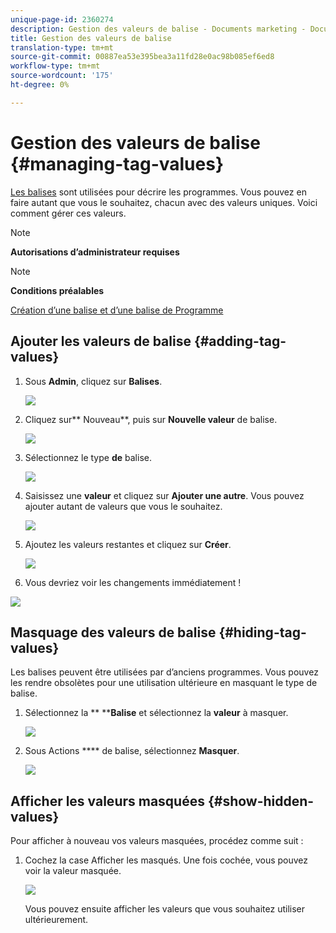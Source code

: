 ```yaml
---
unique-page-id: 2360274
description: Gestion des valeurs de balise - Documents marketing - Documentation du produit
title: Gestion des valeurs de balise
translation-type: tm+mt
source-git-commit: 00887ea53e395bea3a11fd28e0ac98b085ef6ed8
workflow-type: tm+mt
source-wordcount: '175'
ht-degree: 0%

---
```



# Gestion des valeurs de balise {#managing-tag-values}

[Les balises](../../../product-docs/core-marketo-concepts/programs/working-with-programs/understanding-tags.md) sont utilisées pour décrire les programmes. Vous pouvez en faire autant que vous le souhaitez, chacun avec des valeurs uniques. Voici comment gérer ces valeurs.

>[!NOTE]
>
>**Autorisations d’administrateur requises**

>[!NOTE]
>
>**Conditions préalables**
>
>[Création d’une balise et d’une balise de Programme](create-a-new-program-tag-and-tag-values.md)

## Ajouter les valeurs de balise {#adding-tag-values}

1. Sous **Admin**, cliquez sur **Balises**.

   ![](assets/image2014-9-24-12-3a24-3a55.png)

1. Cliquez sur** Nouveau**, puis sur **Nouvelle valeur** de balise.

   ![](assets/image2014-9-24-12-3a25-3a23.png)

1. Sélectionnez le type **de** balise.

   ![](assets/image2014-9-24-12-3a26-3a2.png)

1. Saisissez une **valeur** et cliquez sur **Ajouter une autre**. Vous pouvez ajouter autant de valeurs que vous le souhaitez.

   ![](assets/image2014-9-24-12-3a26-3a27.png)

1. Ajoutez les valeurs restantes et cliquez sur **Créer**.

   ![](assets/image2014-9-24-12-3a26-3a55.png)

1. Vous devriez voir les changements immédiatement !

![](assets/image2014-9-24-12-3a27-3a34.png)

## Masquage des valeurs de balise {#hiding-tag-values}

Les balises peuvent être utilisées par d’anciens programmes. Vous pouvez les rendre obsolètes pour une utilisation ultérieure en masquant le type de balise.

1. Sélectionnez la ** ****Balise** et sélectionnez la **valeur** à masquer.

   ![](assets/image2014-9-24-12-3a28-3a25.png)

1. Sous Actions **** de balise, sélectionnez **Masquer**.

   ![](assets/image2014-9-24-12-3a29-3a4.png)

## Afficher les valeurs masquées {#show-hidden-values}

Pour afficher à nouveau vos valeurs masquées, procédez comme suit :

1. Cochez la case Afficher les masqués. Une fois cochée, vous pouvez voir la valeur masquée.

   ![](assets/image2014-9-24-12-3a29-3a58.png)

   Vous pouvez ensuite afficher les valeurs que vous souhaitez utiliser ultérieurement.

